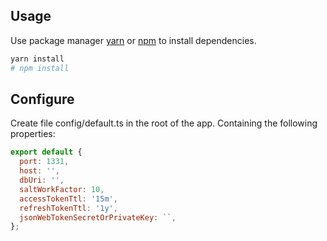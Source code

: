## Usage

Use package manager [yarn](https://yarnpkg.com/) or [npm](https://www.npmjs.com/) to install dependencies.

```bash
yarn install
# npm install
```

## Configure

Create file config/default.ts in the root of the app. Containing the following properties:

```javascript
export default {
  port: 1331,
  host: '',
  dbUri: '',
  saltWorkFactor: 10,
  accessTokenTtl: '15m',
  refreshTokenTtl: '1y',
  jsonWebTokenSecretOrPrivateKey: ``,
};
```
